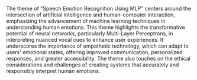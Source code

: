 The theme of "Speech Emotion Recognition Using MLP" centers around the intersection of artificial intelligence and human-computer interaction, 
emphasizing the advancement of machine learning techniques in understanding human emotions. 
This theme highlights the transformative potential of neural networks, particularly Multi-Layer Perceptrons, 
in interpreting nuanced vocal cues to enhance user experiences. It underscores the importance of empathetic technology, 
which can adapt to users' emotional states, offering improved communication, personalized responses, and greater accessibility. 
The theme also touches on the ethical considerations and challenges of creating systems that accurately and responsibly interpret human emotions.
